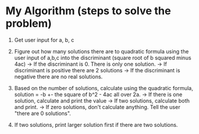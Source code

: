 # My Algorithm (steps to solve the problem)

1. Get user input for a, b, c 

2. Figure out how many solutions there are to quadratic formula using the user input of a,b,c into the discriminant (square root of b squared minus 4ac)
-> If the discriminant is 0. There is only one solution. 
-> If discriminant is positive there are 2 solutions
-> If the discriminant is negative there are no real solutions.

3. Based on the number of solutions, calculate using the quadratic formula, solution = -b +- the square of b^2 - 4ac all over 2a. 
-> If there is one solution, calculate and print the value
-> If two solutions, calculate both and print. 
-> If zero solutions, don't calculate anything. Tell the user "there are 0 solutions".

4. If two solutions, print larger solution first if there are two solutions.